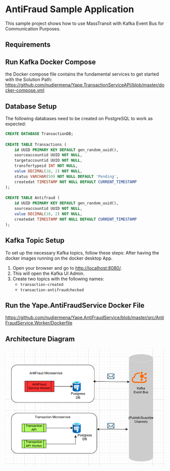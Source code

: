 # AntiFraud Sample Application

This sample project shows how to use MassTransit with Kafka Event Bus for Communication Purposes.

## Requirements


## Run Kafka Docker Compose
the Docker compose file contains the fundamental services to get started with the Solution
Path: https://github.com/nudiermena/Yape.TransactionServiceAPI/blob/master/docker-compose.yml

## Database Setup

The following databases need to be created on PostgreSQL to work as expected:

```sql
CREATE DATABASE TransactionDB;

CREATE TABLE Transactions (
    id UUID PRIMARY KEY DEFAULT gen_random_uuid(),
    sourceaccountid UUID NOT NULL,
    targetaccountid UUID NOT NULL,
    transfertypeid INT NOT NULL,
    value DECIMAL(18, 2) NOT NULL,
    status VARCHAR(50) NOT NULL DEFAULT 'Pending',
    createdat TIMESTAMP NOT NULL DEFAULT CURRENT_TIMESTAMP
);

CREATE TABLE Antifraud (
    id UUID PRIMARY KEY DEFAULT gen_random_uuid(),
    sourceaccountid UUID NOT NULL,
    value DECIMAL(18, 2) NOT NULL,
    createdat TIMESTAMP NOT NULL DEFAULT CURRENT_TIMESTAMP
);
```


## Kafka Topic Setup

To set up the necessary Kafka topics, follow these steps:
After having the docker images running on the docker desktop App.

1. Open your browser and go to [http://localhost:8080/](http://localhost:8080/).
2. This will open the Kafka UI Admin.
3. Create two topics with the following names:
    - `transaction-created`
    - `transaction-antifraudchecked`

## Run the Yape.AntiFraudService Docker File
https://github.com/nudiermena/Yape.AntiFraudService/blob/master/src/AntiFraudService.Worker/Dockerfile



## Architecture Diagram
![MassTransit Kafka](https://github.com/nudiermena/Yape.TransactionServiceAPI/blob/9c8d378198bf04c3bc6d8204730801e9f55ebb26/Yape.TransactionService.Api/Images/YapeDiagram.PNG)




